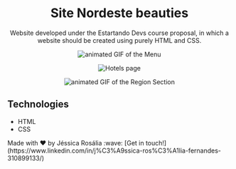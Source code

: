 <h1 align="center"> Site Nordeste beauties </h1>

<p align="center"> Website developed under the Estartando Devs course proposal, in which a website should be created using purely HTML and CSS. </p>

<p align="center">
  <img src="https://github.com/jessicarf18/Site-Nordeste-beauties/tree/master/images/images-readme/gif-menu.gif" alt="animated GIF of the Menu">
</p>
<p align="center">
  <img src="https://github.com/jessicarf18/Site-Nordeste-beauties/tree/master/images/images-readme/hoteis.png" alt="Hotels page">
</p>

<p align="center">
  <img src="https://github.com/jessicarf18/Site-Nordeste-beauties/tree/master/images/images-readme/gif-region.gif" alt="animated GIF of the Region Section">
</p>

<h2>Technologies</h2>

- HTML
- CSS

<p> Made with ♥ by Jéssica Rosália :wave: [Get in touch!](https://www.linkedin.com/in/j%C3%A9ssica-ros%C3%A1lia-fernandes-310899133/) </p>

